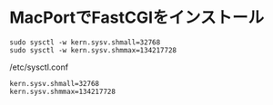 ﻿# MacPortでFastCGIをインストール

```clike
sudo sysctl -w kern.sysv.shmall=32768
sudo sysctl -w kern.sysv.shmmax=134217728
```

/etc/sysctl.conf

```clike
kern.sysv.shmall=32768
kern.sysv.shmmax=134217728
```
